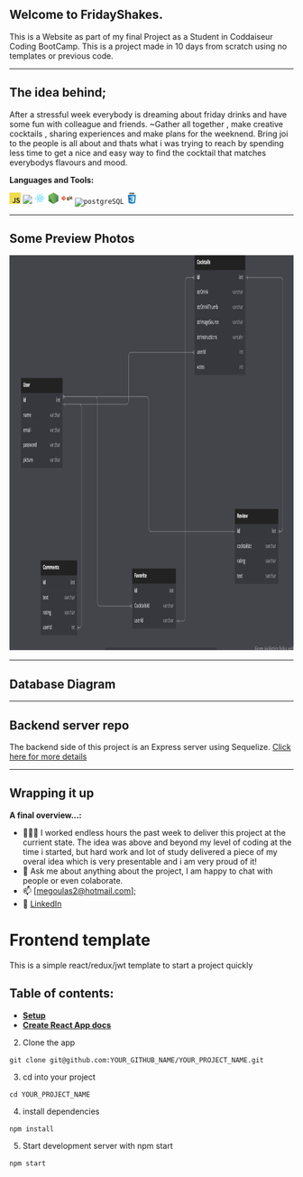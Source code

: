 ## Welcome to FridayShakes.

This is a Website as part of my final Project as a Student in Coddaiseur Coding BootCamp.
This is a project made in 10 days from scratch using no templates or previous code.

---

## The idea behind; 

After a stressful week everybody is dreaming about friday drinks and have some fun with colleague and friends.
~Gather all together , make creative cocktails , sharing experiences and make plans for the weeknend.
Bring joi to the people is all about and thats what i was trying to reach by spending less time to get a nice and easy way to find the cocktail that matches everybodys flavours and mood.

**Languages and Tools:**

<code><img height="20" src="https://raw.githubusercontent.com/github/explore/80688e429a7d4ef2fca1e82350fe8e3517d3494d/topics/javascript/javascript.png"></code>
<code><img height="20" src="https://seeklogo.com/images/R/redux-logo-9CA6836C12-seeklogo.com.png"></code>
<code><img height="20" src="https://raw.githubusercontent.com/github/explore/80688e429a7d4ef2fca1e82350fe8e3517d3494d/topics/react/react.png"></code>
<code><img height="20" src="https://raw.githubusercontent.com/github/explore/80688e429a7d4ef2fca1e82350fe8e3517d3494d/topics/nodejs/nodejs.png"></code>
<code><img height="20" src="https://raw.githubusercontent.com/github/explore/80688e429a7d4ef2fca1e82350fe8e3517d3494d/topics/git/git.png"></code>
<code><img height='20' title='postgreSQL' src='https://user-images.githubusercontent.com/31222514/155521312-96e008ba-1d5e-409f-aaec-ca229ca275c6.jpeg'></code>
<code><img height='20' title= 'CSS3' src='https://raw.githubusercontent.com/github/explore/80688e429a7d4ef2fca1e82350fe8e3517d3494d/topics/css/css.png'></code>

---

## Some Preview Photos

<img height="700" src="https://github.com/GiannisMeg/Porfolio_project/blob/master/src/Screenshot%202022-09-30%20at%2011.37.19.png">

---

## Database Diagram


---

## Backend server repo

The backend side of this project is an Express server using Sequelize. [Click here for more details]()

---

## Wrapping it up

**A final overview...:**

- 👨🏽‍💻 I worked endless hours the past week to deliver this project at the currient state. The idea was above and beyond my level of coding at the time i started, but hard work and lot of study delivered a piece of my overal idea which is very presentable and i am very proud of it!
- 💬 Ask me about anything about the project, I am happy to chat with people or even colaborate.
- 📫 [megoulas2@hotmail.com];
- 📝 [LinkedIn](https://www.linkedin.com/in/giannis-megoulas-aa76b266/)





# Frontend template

This is a simple react/redux/jwt template to start a project quickly

## Table of contents:

- **[Setup](#setup-how-to-use-this-template)**
- **[Create React App docs](#cra-docs)**


2. Clone the app

```
git clone git@github.com:YOUR_GITHUB_NAME/YOUR_PROJECT_NAME.git
```

3. cd into your project

```
cd YOUR_PROJECT_NAME
```

4. install dependencies

```
npm install
```

5. Start development server with npm start

```
npm start
```

